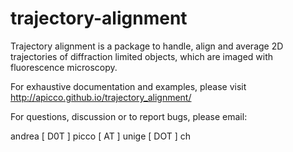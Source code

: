 # trajectory-alignment

Trajectory alignment is a package to handle, align and average 2D trajectories of diffraction limited objects, which are imaged with fluorescence microscopy.

For exhaustive documentation and examples, please visit http://apicco.github.io/trajectory_alignment/

For questions, discussion or to report bugs, please email:

 andrea [ D0T ] picco [ AT ] unige [ DOT ] ch
